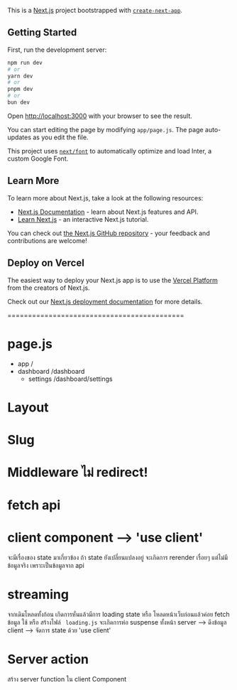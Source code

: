 This is a [Next.js](https://nextjs.org/) project bootstrapped with [`create-next-app`](https://github.com/vercel/next.js/tree/canary/packages/create-next-app).

## Getting Started

First, run the development server:

```bash
npm run dev
# or
yarn dev
# or
pnpm dev
# or
bun dev
```

Open [http://localhost:3000](http://localhost:3000) with your browser to see the result.

You can start editing the page by modifying `app/page.js`. The page auto-updates as you edit the file.

This project uses [`next/font`](https://nextjs.org/docs/basic-features/font-optimization) to automatically optimize and load Inter, a custom Google Font.

## Learn More

To learn more about Next.js, take a look at the following resources:

- [Next.js Documentation](https://nextjs.org/docs) - learn about Next.js features and API.
- [Learn Next.js](https://nextjs.org/learn) - an interactive Next.js tutorial.

You can check out [the Next.js GitHub repository](https://github.com/vercel/next.js/) - your feedback and contributions are welcome!

## Deploy on Vercel

The easiest way to deploy your Next.js app is to use the [Vercel Platform](https://vercel.com/new?utm_medium=default-template&filter=next.js&utm_source=create-next-app&utm_campaign=create-next-app-readme) from the creators of Next.js.

Check out our [Next.js deployment documentation](https://nextjs.org/docs/deployment) for more details.


===========================================
# page.js
  - app             /
   - dashboard      /dashboard
     - settings     /dashboard/settings
# Layout
# Slug
# Middleware ไม่ redirect!
# fetch api
# client component --> 'use client'
  จะมีเรื่องของ state มาเกี่ยวข้อง ถ้า state ยังเปลี่ยนแปลงอยู่ จะเกิดการ rerender เรื่อยๆ
  แต่ไม่มีข้อมูลจริง เพราะเป็นข้อมูลจาก api
# streaming
  จากเดิมโหลดทั้งก้อน เกิดการหั่นแล้วมีการ loading state หรือ โหลดหน้าเว็บก่อนแล้วค่อย fetch ข้อมูล
  ใช้ <Suspense> หรือ
  สร้างไฟล์ ``` loading.js``` จะเกิดการห่อ suspense ทั้งหน้า 
  server --> ดึงข้อมูล
  client --> จัดการ state ด้วย  'use client'
# Server action 
  สร้าง server function ใน client Component
